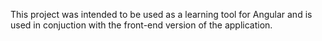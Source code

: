 This project was intended to be used as a learning tool for Angular and is used in conjuction with the front-end version of the application.

